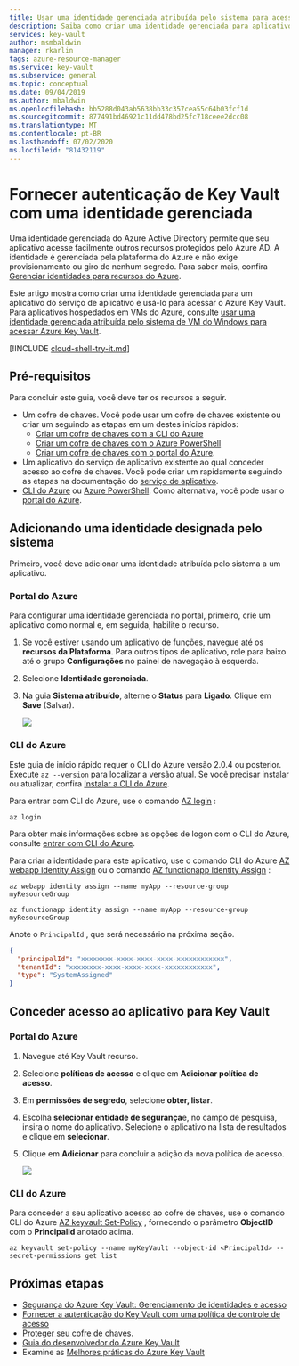 ```yaml
---
title: Usar uma identidade gerenciada atribuída pelo sistema para acessar Azure Key Vault
description: Saiba como criar uma identidade gerenciada para aplicativos do serviço de aplicativo e como usá-lo para acessar o Azure Key Vault
services: key-vault
author: msmbaldwin
manager: rkarlin
tags: azure-resource-manager
ms.service: key-vault
ms.subservice: general
ms.topic: conceptual
ms.date: 09/04/2019
ms.author: mbaldwin
ms.openlocfilehash: bb5288d043ab5638bb33c357cea55c64b03fcf1d
ms.sourcegitcommit: 877491bd46921c11dd478bd25fc718ceee2dcc08
ms.translationtype: MT
ms.contentlocale: pt-BR
ms.lasthandoff: 07/02/2020
ms.locfileid: "81432119"
---
```

# <a name="provide-key-vault-authentication-with-a-managed-identity"></a>Fornecer autenticação de Key Vault com uma identidade gerenciada

Uma identidade gerenciada do Azure Active Directory permite que seu aplicativo acesse facilmente outros recursos protegidos pelo Azure AD. A identidade é gerenciada pela plataforma do Azure e não exige provisionamento ou giro de nenhum segredo. Para saber mais, confira [Gerenciar identidades para recursos do Azure](../../active-directory/managed-identities-azure-resources/overview.md). 

Este artigo mostra como criar uma identidade gerenciada para um aplicativo do serviço de aplicativo e usá-lo para acessar o Azure Key Vault. Para aplicativos hospedados em VMs do Azure, consulte [usar uma identidade gerenciada atribuída pelo sistema de VM do Windows para acessar Azure Key Vault](../../active-directory/managed-identities-azure-resources/tutorial-windows-vm-access-nonaad.md).


[!INCLUDE [cloud-shell-try-it.md](../../../includes/cloud-shell-try-it.md)]

## <a name="prerequisites"></a>Pré-requisitos 

Para concluir este guia, você deve ter os recursos a seguir. 

- Um cofre de chaves. Você pode usar um cofre de chaves existente ou criar um seguindo as etapas em um destes inícios rápidos:
   - [Criar um cofre de chaves com a CLI do Azure](../secrets/quick-create-cli.md)
   - [Criar um cofre de chaves com o Azure PowerShell](../secrets/quick-create-powershell.md)
   - [Criar um cofre de chaves com o portal do Azure](../secrets/quick-create-portal.md).
- Um aplicativo do serviço de aplicativo existente ao qual conceder acesso ao cofre de chaves. Você pode criar um rapidamente seguindo as etapas na documentação do [serviço de aplicativo](../../app-service/overview.md).
- [CLI do Azure](/cli/azure/install-azure-cli?view=azure-cli-latest) ou [Azure PowerShell](/powershell/azure/overview). Como alternativa, você pode usar o [portal do Azure](https://portal.azure.com).


## <a name="adding-a-system-assigned-identity"></a>Adicionando uma identidade designada pelo sistema 

Primeiro, você deve adicionar uma identidade atribuída pelo sistema a um aplicativo. 
 
### <a name="azure-portal"></a>Portal do Azure 

Para configurar uma identidade gerenciada no portal, primeiro, crie um aplicativo como normal e, em seguida, habilite o recurso. 

1. Se você estiver usando um aplicativo de funções, navegue até os **recursos da Plataforma**. Para outros tipos de aplicativo, role para baixo até o grupo **Configurações** no painel de navegação à esquerda. 

1. Selecione **Identidade gerenciada**. 

1. Na guia **Sistema atribuído**, alterne o **Status** para **Ligado**. Clique em **Save** (Salvar). 

    ![](../media/managed-identity-system-assigned.png)

### <a name="azure-cli"></a>CLI do Azure

Este guia de início rápido requer o CLI do Azure versão 2.0.4 ou posterior. Execute `az --version` para localizar a versão atual. Se você precisar instalar ou atualizar, confira [Instalar a CLI do Azure](/cli/azure/install-azure-cli?view=azure-cli-latest). 

Para entrar com CLI do Azure, use o comando [AZ login](/cli/azure/reference-index?view=azure-cli-latest#az-login) :

```azurecli-interactive
az login
```

Para obter mais informações sobre as opções de logon com o CLI do Azure, consulte [entrar com CLI do Azure](/cli/azure/authenticate-azure-cli?view=azure-cli-latest). 

Para criar a identidade para este aplicativo, use o comando CLI do Azure [AZ webapp Identity Assign](/cli/azure/webapp/identity?view=azure-cli-latest#az-webapp-identity-assign) ou o comando [AZ functionapp Identity Assign](/cli/azure/functionapp/identity?view=azure-cli-latest#az-functionapp-identity-assign) :


```azurecli-interactive
az webapp identity assign --name myApp --resource-group myResourceGroup
```

```azurecli-interactive
az functionapp identity assign --name myApp --resource-group myResourceGroup
```

Anote o `PrincipalId` , que será necessário na próxima seção.

```json
{
  "principalId": "xxxxxxxx-xxxx-xxxx-xxxx-xxxxxxxxxxxx",
  "tenantId": "xxxxxxxx-xxxx-xxxx-xxxx-xxxxxxxxxxxx",
  "type": "SystemAssigned"
}
```
## <a name="grant-your-app-access-to-key-vault"></a>Conceder acesso ao aplicativo para Key Vault 

### <a name="azure-portal"></a>Portal do Azure

1.  Navegue até Key Vault recurso. 

1.  Selecione **políticas de acesso** e clique em **Adicionar política de acesso**. 

1.  Em **permissões de segredo**, selecione **obter, listar**. 

1.  Escolha **selecionar entidade de segurança**e, no campo de pesquisa, insira o nome do aplicativo.  Selecione o aplicativo na lista de resultados e clique em **selecionar**. 

1.  Clique em **Adicionar** para concluir a adição da nova política de acesso.

    ![](../media/managed-identity-access-policy.png)

### <a name="azure-cli"></a>CLI do Azure

Para conceder a seu aplicativo acesso ao cofre de chaves, use o comando CLI do Azure [AZ keyvault Set-Policy](/cli/azure/keyvault?view=azure-cli-latest#az-keyvault-set-policy) , fornecendo o parâmetro **ObjectID** com o **PrincipalId** anotado acima.

```azurecli-interactive
az keyvault set-policy --name myKeyVault --object-id <PrincipalId> --secret-permissions get list 
```

## <a name="next-steps"></a>Próximas etapas

- [Segurança do Azure Key Vault: Gerenciamento de identidades e acesso](overview-security.md#identity-and-access-management)
- [Fornecer a autenticação do Key Vault com uma política de controle de acesso](group-permissions-for-apps.md)
- [Proteger seu cofre de chaves](secure-your-key-vault.md).
- [Guia do desenvolvedor do Azure Key Vault](developers-guide.md)
- Examine as [Melhores práticas do Azure Key Vault](best-practices.md)